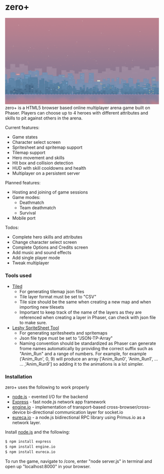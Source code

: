 # zero+
![](/core/images/menu_background.gif)
zero+ is a HTML5 browser based online multiplayer arena game built on Phaser. Players can choose up to 4 heroes with different attributes and skills to pit against others in the arena. 

Current features:
- Game states 
- Character select screen
- Spritesheet and spritemap support
- Tilemap support
- Hero movement and skills
- Hit box and collision detection
- HUD with skill cooldowns and health
- Multiplayer on a persistent server
 
Planned features:
- Hosting and joining of game sessions
- Game modes: 
    - Deathmatch
    - Team deathmatch
    - Survival
- Mobile port

Todos:
- Complete hero skills and attributes
- Change character select screen
- Complete Options and Credits screen
- Add music and sound effects
- Add single player mode
- Tweak multiplayer 

### Tools used
- [Tiled]
    - For generating tilemap json files
    - Tile layer format must be set to "CSV"
    - Tile size should be the same when creating a new map and when importing new tilesets
    - Important to keep track of the name of the layers as they are referenced when creating a layer in Phaser, can check with json file to make sure.
- [Leshy SpriteSheet Tool]
    - For generating spritesheets and spritemaps
    - Json file type must be set to "JSON-TP-Array"
    - Naming convention should be standardized as Phaser can generate frome names automatically by providing the correct suffix such as "Anim_Run" and a range of numbers. For example, for example ('Anim_Run', 0, 9) will produce an array ['Anim_Run0', 'Anim_Run1', ... ... ,'Anim_Run9'] so adding it to the animations is a lot simpler.

### Installation
zero+ uses the following to work properly

* [node.js] - evented I/O for the backend
* [Express] - fast node.js network app framework
* [engine.io] - implementation of transport-based cross-browser/cross-device bi-directional communication layer for socket.io
* [eureca.io] - a node.js bidirectional RPC library using Primus.io as a network layer.

Install [node.js] and the following:
```sh
$ npm install express
$ npm install engine.io
$ npm install eureca.io
````
To run the game, navigate to /core, enter "node server.js" in terminal and open up "localhost:8000" in your browser.

[//]: # (These are reference links used in the body of this note and get stripped out when the markdown processor does its job. There is no need to format nicely because it shouldn't be seen. Thanks SO - http://stackoverflow.com/questions/4823468/store-comments-in-markdown-syntax)

   [node.js]: <http://nodejs.org>
   [express]: <http://expressjs.com>
   [engine.io]: <https://github.com/socketio/engine.io>
   [eureca.io]: <eureca.io>
   [Tiled]: <http://www.mapeditor.org/>
   [Leshy SpriteSheet Tool]: <https://www.leshylabs.com/apps/sstool/>

